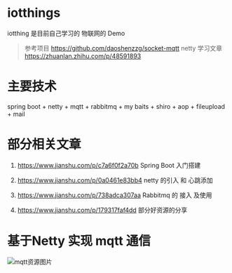 # iotthings

iotthing 是目前自己学习的 物联网的 Demo

> 参考项目 https://github.com/daoshenzzg/socket-mqtt
> netty 学习文章  https://zhuanlan.zhihu.com/p/48591893

# 主要技术
spring boot + netty + mqtt + rabbitmq + my baits + shiro + aop + fileupload + mail


# 部分相关文章

1. https://www.jianshu.com/p/c7a6f0f2a70b    Spring Boot 入门搭建

2. https://www.jianshu.com/p/0a0461e83bb4    netty 的引入 和 心跳添加

3. https://www.jianshu.com/p/738adca307aa    Rabbitmq 的 接入 及使用

4. https://www.jianshu.com/p/179317faf4dd  部分好资源的分享


# 基于Netty 实现 mqtt 通信

![mqtt资源图片](https://github.com/yangmingchuan/iotthings/blob/6609498d52a356d7d53e284baf440a8dd69f3489/html/img/20190708153254.png)

